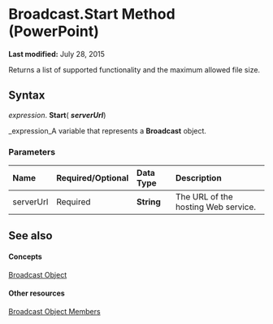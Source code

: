 
# Broadcast.Start Method (PowerPoint)

 **Last modified:** July 28, 2015

Returns a list of supported functionality and the maximum allowed file size. 

## Syntax

 _expression_. **Start**( **_serverUrl_**)

 _expression_A variable that represents a  **Broadcast** object.


### Parameters



|**Name**|**Required/Optional**|**Data Type**|**Description**|
|:-----|:-----|:-----|:-----|
|serverUrl|Required| **String**|The URL of the hosting Web service.|

## See also


#### Concepts


 [Broadcast Object](82b1c986-4ff3-7811-2939-a53a273035e3.md)
#### Other resources


 [Broadcast Object Members](7fac2679-0f4c-9b43-d2f8-800321c7e9e0.md)
